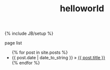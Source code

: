 ﻿---
layout: page
title: helloworld
tagline: Supporting tagline
---
{% include JB/setup %}


page list

<ul class="posts">
  {% for post in site.posts %}
    <li><span>{{ post.date | date_to_string }}</span> &raquo; <a href="{{ BASE_PATH }}{{ post.url }}">{{ post.title }}</a></li>
  {% endfor %}
</ul>



